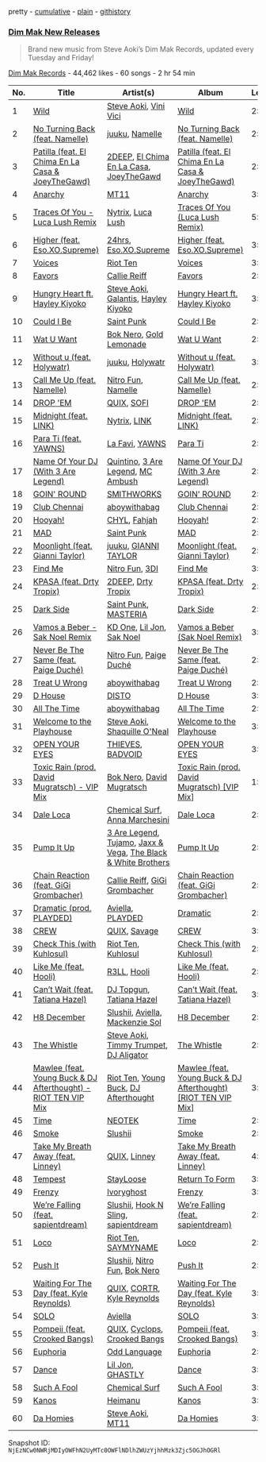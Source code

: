 pretty - [cumulative](/playlists/cumulative/6Gp3E89xD6vRQtuAKFizMo.md) - [plain](/playlists/plain/6Gp3E89xD6vRQtuAKFizMo) - [githistory](https://github.githistory.xyz/mackorone/spotify-playlist-archive/blob/main/playlists/plain/6Gp3E89xD6vRQtuAKFizMo)

### [Dim Mak New Releases](https://open.spotify.com/playlist/6Gp3E89xD6vRQtuAKFizMo)

> Brand new music from Steve Aoki’s Dim Mak Records, updated every Tuesday and Friday!

[Dim Mak Records](https://open.spotify.com/user/dimmakrecords) - 44,462 likes - 60 songs - 2 hr 54 min

| No. | Title | Artist(s) | Album | Length |
|---|---|---|---|---|
| 1 | [Wild](https://open.spotify.com/track/6HziIqUKIzfSAHOpVtALrL) | [Steve Aoki](https://open.spotify.com/artist/77AiFEVeAVj2ORpC85QVJs), [Vini Vici](https://open.spotify.com/artist/29zsVzEH33dD5QqxeL8dvy) | [Wild](https://open.spotify.com/album/2nYb1jBuzoEsHYIrh7ueL9) | 2:15 |
| 2 | [No Turning Back \(feat\. Namelle\)](https://open.spotify.com/track/2pPPnvl7lARUARQZZU2e8c) | [juuku](https://open.spotify.com/artist/2ixBQngmF4ZFXYHi8sJTfl), [Namelle](https://open.spotify.com/artist/3ptQC4nwq1SuOFiSOSBLj3) | [No Turning Back \(feat\. Namelle\)](https://open.spotify.com/album/7jji2t4yyGdhWW4e1LKj47) | 2:55 |
| 3 | [Patilla \(feat\. El Chima En La Casa & JoeyTheGawd\)](https://open.spotify.com/track/3BQn0kOqvoCtV83QAVGd0e) | [2DEEP](https://open.spotify.com/artist/1ky3PEixUHYvSHGeO8TSmb), [El Chima En La Casa](https://open.spotify.com/artist/2m54qKxJNbCGH7OZN0xuL1), [JoeyTheGawd](https://open.spotify.com/artist/7mDa1EIcZvO8P8IqeczUSv) | [Patilla \(feat\. El Chima En La Casa & JoeyTheGawd\)](https://open.spotify.com/album/6ba7djkJEIp1Zx9kTqi7Uf) | 2:31 |
| 4 | [Anarchy](https://open.spotify.com/track/7EQr5uQA2EafjldVAV2vkx) | [MT11](https://open.spotify.com/artist/1dupVc2k1FzwKcGNPX08ks) | [Anarchy](https://open.spotify.com/album/5jTGJaYpZ8ifetpJAjRQmK) | 3:17 |
| 5 | [Traces Of You \- Luca Lush Remix](https://open.spotify.com/track/2YfkhjbPbmnkRfXZ2q1cVI) | [Nytrix](https://open.spotify.com/artist/1s8cu0X2A5YDwCLRN8AjFa), [Luca Lush](https://open.spotify.com/artist/5oAjLXTvB7VDWn3Up9LYcQ) | [Traces Of You \(Luca Lush Remix\)](https://open.spotify.com/album/22sXlmZEldxRakyvyv6GyW) | 5:23 |
| 6 | [Higher \(feat\. Eso.XO.Supreme\)](https://open.spotify.com/track/5SETcigvLiz4rQ3eUjR0k4) | [24hrs](https://open.spotify.com/artist/4isewEHTP7Az2QheDdBQ6J), [Eso.XO.Supreme](https://open.spotify.com/artist/12VfdgL4i9hoFoaIFdE7qV) | [Higher \(feat\. Eso.XO.Supreme\)](https://open.spotify.com/album/5sMgGok0VfV3zg5uhopzXj) | 3:25 |
| 7 | [Voices](https://open.spotify.com/track/74xGI2SshPv14Rg0kOiyRv) | [Riot Ten](https://open.spotify.com/artist/2Zxy5LwBatI5kw4uponwHQ) | [Voices](https://open.spotify.com/album/3ZBZUT81UWro8rfdcxop06) | 3:15 |
| 8 | [Favors](https://open.spotify.com/track/3CkdtRM7B1cY9zk1Fkrbvo) | [Callie Reiff](https://open.spotify.com/artist/0XRFU9DhKXOo9vM4wKClyy) | [Favors](https://open.spotify.com/album/5QdDpNbkp0NYCzVsIHVtnY) | 2:10 |
| 9 | [Hungry Heart ft\. Hayley Kiyoko](https://open.spotify.com/track/6JqJ2DMu7B2PddAdNAVmYy) | [Steve Aoki](https://open.spotify.com/artist/77AiFEVeAVj2ORpC85QVJs), [Galantis](https://open.spotify.com/artist/4sTQVOfp9vEMCemLw50sbu), [Hayley Kiyoko](https://open.spotify.com/artist/3LjhVl7GzYsza1biQjTpaN) | [Hungry Heart ft\. Hayley Kiyoko](https://open.spotify.com/album/6aRMTwvizxU03QnudEZ8Hu) | 3:02 |
| 10 | [Could I Be](https://open.spotify.com/track/06W9k3xS6TFI58kynSWQ5r) | [Saint Punk](https://open.spotify.com/artist/0oad1RRAiN1UpaOWbIB0EW) | [Could I Be](https://open.spotify.com/album/5G0OXyewIaUOpMdegZJsOr) | 2:34 |
| 11 | [Wat U Want](https://open.spotify.com/track/06mJKi1dNqdCOSz89Z8wNv) | [Bok Nero](https://open.spotify.com/artist/7rnzdGq1qPizursGNI1P0V), [Gold Lemonade](https://open.spotify.com/artist/7FRrxvFEPbNCEJt0E7O7UD) | [Wat U Want](https://open.spotify.com/album/6i0zG01d98dJPcq6EuFNoi) | 2:24 |
| 12 | [Without u \(feat\. Holywatr\)](https://open.spotify.com/track/2Q1OcWGI9zObzJ1cvhhi7i) | [juuku](https://open.spotify.com/artist/2ixBQngmF4ZFXYHi8sJTfl), [Holywatr](https://open.spotify.com/artist/0muUUrVzG2eMabJN2UHtZB) | [Without u \(feat\. Holywatr\)](https://open.spotify.com/album/38zCcpxCUq4CimSwKVAALj) | 3:05 |
| 13 | [Call Me Up \(feat\. Namelle\)](https://open.spotify.com/track/6HrgbjynD4n5qPwUFkyGMR) | [Nitro Fun](https://open.spotify.com/artist/4XU5f8nGiPMr6eetud6epC), [Namelle](https://open.spotify.com/artist/3ptQC4nwq1SuOFiSOSBLj3) | [Call Me Up \(feat\. Namelle\)](https://open.spotify.com/album/3QMSVLN7YlUUGeEzr9lObT) | 2:46 |
| 14 | [DROP 'EM](https://open.spotify.com/track/0ia4JRneHZ67w3sgTA3fL5) | [QUIX](https://open.spotify.com/artist/19EW4WBhl0fvZUQgi7wV5M), [SOFI](https://open.spotify.com/artist/5JQzXeT8vXc1N4Y6tGenCb) | [DROP 'EM](https://open.spotify.com/album/4d97rkRs2t5uB1Lk9irLky) | 2:42 |
| 15 | [Midnight \(feat\. LINK\)](https://open.spotify.com/track/5HpRQNBXWdFdXcLCNS5Niv) | [Nytrix](https://open.spotify.com/artist/1s8cu0X2A5YDwCLRN8AjFa), [LINK](https://open.spotify.com/artist/20kaxHgwoxhckhw90pyRbb) | [Midnight \(feat\. LINK\)](https://open.spotify.com/album/2jSolctatBqVTEUDJ6lRyD) | 2:12 |
| 16 | [Para Ti \(feat\. YAWNS\)](https://open.spotify.com/track/09Fth0vWobNAsmzCJo2Lve) | [La Favi](https://open.spotify.com/artist/5lnsY88L4HEVxNUMCefego), [YAWNS](https://open.spotify.com/artist/7v2lRIAhCsWVstXkyATQHD) | [Para Ti](https://open.spotify.com/album/48asWtGeUdrvyLjixjfmQy) | 2:48 |
| 17 | [Name Of Your DJ \(With 3 Are Legend\)](https://open.spotify.com/track/5cvbgqwWxlvC5la8h86qRi) | [Quintino](https://open.spotify.com/artist/1V3VTM7VspiQjcmRhC010n), [3 Are Legend](https://open.spotify.com/artist/6w0JXd2nT27GXVTbsuQ2II), [MC Ambush](https://open.spotify.com/artist/18T0SpXY06tqdiyBTYTIgi) | [Name Of Your DJ \(With 3 Are Legend\)](https://open.spotify.com/album/68TkP5GE6s34dBCSdjnajh) | 2:39 |
| 18 | [GOIN' ROUND](https://open.spotify.com/track/7l0N0ZzO2TCcXn6fA29mAe) | [SMITHWORKS](https://open.spotify.com/artist/2xMjDjnnCw558pO4C96qnS) | [GOIN' ROUND](https://open.spotify.com/album/1qGRDjPagTLav0Cvy4kIto) | 2:25 |
| 19 | [Club Chennai](https://open.spotify.com/track/1Tw1ikzex7FQ1Gk2yomtjf) | [aboywithabag](https://open.spotify.com/artist/6PqSrv8S89SEEpHAAqpUtY) | [Club Chennai](https://open.spotify.com/album/6YNdraBe2RbxqWLLSdMHJR) | 2:25 |
| 20 | [Hooyah!](https://open.spotify.com/track/3v3NFAqax9Zg6TFBltTMF8) | [CHYL](https://open.spotify.com/artist/15HOfHbNWedCAcJ3Cm1mbc), [Fahjah](https://open.spotify.com/artist/7LjoOGD9rMWkR8clGUu2Id) | [Hooyah!](https://open.spotify.com/album/15IjJw4B6jvRPPtbuwHHkI) | 2:12 |
| 21 | [MAD](https://open.spotify.com/track/2e3Qt3sB30HiEWqlwUWga9) | [Saint Punk](https://open.spotify.com/artist/0oad1RRAiN1UpaOWbIB0EW) | [MAD](https://open.spotify.com/album/7sOA6ilyWGVxXgwsTf6Jm3) | 2:52 |
| 22 | [Moonlight \(feat\. Gianni Taylor\)](https://open.spotify.com/track/6u2XCvRMgI7kQZ32RbiAbk) | [juuku](https://open.spotify.com/artist/2ixBQngmF4ZFXYHi8sJTfl), [GIANNI TAYLOR](https://open.spotify.com/artist/3fNJYQvnucBeI9BfNwMC5i) | [Moonlight \(feat\. Gianni Taylor\)](https://open.spotify.com/album/1faudGW99AwyzM2vIZxYzt) | 2:53 |
| 23 | [Find Me](https://open.spotify.com/track/1ByFlaAaOkFzzIDhhBf3ox) | [Nitro Fun](https://open.spotify.com/artist/4XU5f8nGiPMr6eetud6epC), [3DI](https://open.spotify.com/artist/5lLpc0Fm6VJEcJxai3Fq4G) | [Find Me](https://open.spotify.com/album/0UmkkEWHquA9fVy8MjNMsB) | 3:09 |
| 24 | [KPASA \(feat\. Drty Tropix\)](https://open.spotify.com/track/2WnlyIzUY8S4pCZivwbaem) | [2DEEP](https://open.spotify.com/artist/1ky3PEixUHYvSHGeO8TSmb), [Drty Tropix](https://open.spotify.com/artist/6rskWKdI8VMxqWfBxU0my2) | [KPASA \(feat\. Drty Tropix\)](https://open.spotify.com/album/1f3pPYCKSM5OfKtZ08t2sE) | 2:41 |
| 25 | [Dark Side](https://open.spotify.com/track/5iDws8ebHXlm1Nh7vUjJ9i) | [Saint Punk](https://open.spotify.com/artist/0oad1RRAiN1UpaOWbIB0EW), [MASTERIA](https://open.spotify.com/artist/1cI5bP7j48xbopq0T3PRZO) | [Dark Side](https://open.spotify.com/album/2wsfXvFZaPK9bYpxVmv6ya) | 2:37 |
| 26 | [Vamos a Beber \- Sak Noel Remix](https://open.spotify.com/track/4JRLNNdcgxmZOS6gziBIew) | [KD One](https://open.spotify.com/artist/2KsIqWw1S0S8L8f86GwEMb), [Lil Jon](https://open.spotify.com/artist/7sfl4Xt5KmfyDs2T3SVSMK), [Sak Noel](https://open.spotify.com/artist/15jrieCvf3EklAScnD9kKl) | [Vamos a Beber \(Sak Noel Remix\)](https://open.spotify.com/album/4SG62I5xwZTEqQUX6W5ONW) | 3:06 |
| 27 | [Never Be The Same \(feat\. Paige Duché\)](https://open.spotify.com/track/4fqdvb26zCuhu0DxQtpUHY) | [Nitro Fun](https://open.spotify.com/artist/4XU5f8nGiPMr6eetud6epC), [Paige Duché](https://open.spotify.com/artist/2tlmeCXC8LbHPgPZYDPgws) | [Never Be The Same \(feat\. Paige Duché\)](https://open.spotify.com/album/4bINJVM0T18YDd60Vl8GWN) | 2:42 |
| 28 | [Treat U Wrong](https://open.spotify.com/track/0TtPLbRdf1d6paRb1XAXFg) | [aboywithabag](https://open.spotify.com/artist/6PqSrv8S89SEEpHAAqpUtY) | [Treat U Wrong](https://open.spotify.com/album/2h2VFBu0mviDo2RXXU9Yzm) | 2:02 |
| 29 | [D House](https://open.spotify.com/track/6TKtoZBT8PGOgIP3e30hDN) | [DISTO](https://open.spotify.com/artist/1uodYnEBYYgZsExzoMeiGl) | [D House](https://open.spotify.com/album/7nIEkc3bIt0DIzUqQB3koJ) | 3:16 |
| 30 | [All The Time](https://open.spotify.com/track/0cWqIiQczIXVORSfVxbg1X) | [aboywithabag](https://open.spotify.com/artist/6PqSrv8S89SEEpHAAqpUtY) | [All The Time](https://open.spotify.com/album/04Er7EWQFPjGPTthhPLh7n) | 2:59 |
| 31 | [Welcome to the Playhouse](https://open.spotify.com/track/1qXTtWP0sNcePb3tT2eHWL) | [Steve Aoki](https://open.spotify.com/artist/77AiFEVeAVj2ORpC85QVJs), [Shaquille O'Neal](https://open.spotify.com/artist/67RWyN1fDOu7WuSTIi5hE7) | [Welcome to the Playhouse](https://open.spotify.com/album/6hhEQkw3cuI1HQ61Xma7Cy) | 3:08 |
| 32 | [OPEN YOUR EYES](https://open.spotify.com/track/6NU79Y1bRxbHwqSYdWUL2h) | [THIEVES](https://open.spotify.com/artist/0l6M2vf0lC8N42B4spXUSn), [BADVOID](https://open.spotify.com/artist/1xLTclBBWlypMWDMV8Eb6O) | [OPEN YOUR EYES](https://open.spotify.com/album/6ZHkAA8tCE9803lwFAgwKU) | 3:12 |
| 33 | [Toxic Rain \(prod\. David Mugratsch\) \- VIP Mix](https://open.spotify.com/track/16VzFdHhJz6PkyFWMoEggi) | [Bok Nero](https://open.spotify.com/artist/7rnzdGq1qPizursGNI1P0V), [David Mugratsch](https://open.spotify.com/artist/4XfRLnRSjs8AjtLOQgWPud) | [Toxic Rain \(prod\. David Mugratsch\) \[VIP Mix\]](https://open.spotify.com/album/0YDquXUQDJ58JD6fp7XTzR) | 1:56 |
| 34 | [Dale Loca](https://open.spotify.com/track/2gadKaKUi5ZGtzawTUfLwr) | [Chemical Surf](https://open.spotify.com/artist/7LgAW1ZiEd8f3HtCMGFaGx), [Anna Marchesini](https://open.spotify.com/artist/5pgt3A5TmZz94jyIbUPbtD) | [Dale Loca](https://open.spotify.com/album/2lawLhKlGRsqvS4ETYdPqW) | 2:18 |
| 35 | [Pump It Up](https://open.spotify.com/track/0qmua4YsDzfz9svXRNtOgb) | [3 Are Legend](https://open.spotify.com/artist/6w0JXd2nT27GXVTbsuQ2II), [Tujamo](https://open.spotify.com/artist/2vVNxGBvKRQMWwI5c8KmYh), [Jaxx & Vega](https://open.spotify.com/artist/7bdZVVcdyFjxVRj6vCVk9w), [The Black & White Brothers](https://open.spotify.com/artist/6xaKognesdbX04PEXszfcv) | [Pump It Up](https://open.spotify.com/album/25iABixZchqQ3DC7dFdR6v) | 2:47 |
| 36 | [Chain Reaction \(feat\. GiGi Grombacher\)](https://open.spotify.com/track/4gVsfMkda6yNTVDBq2YJuC) | [Callie Reiff](https://open.spotify.com/artist/0XRFU9DhKXOo9vM4wKClyy), [GiGi Grombacher](https://open.spotify.com/artist/4F18x5o9JJ3TbuXfyry04n) | [Chain Reaction \(feat\. GiGi Grombacher\)](https://open.spotify.com/album/2zN7MtOiLmtQOgv0jMYXWd) | 2:37 |
| 37 | [Dramatic \(prod\. PLAYDED\)](https://open.spotify.com/track/2KIJSmiVOO0Obh6h1rx8ti) | [Aviella](https://open.spotify.com/artist/5UA4NsiBgSQICPFMDKcPAe), [PLAYDED](https://open.spotify.com/artist/2bVDBU5YmauWpiN1LJ8ZkL) | [Dramatic](https://open.spotify.com/album/0QuSvdYztrOUUPE5E6WKpP) | 2:34 |
| 38 | [CREW](https://open.spotify.com/track/4jP8t7NUr3ESUZ3b5Zmp6M) | [QUIX](https://open.spotify.com/artist/19EW4WBhl0fvZUQgi7wV5M), [Savage](https://open.spotify.com/artist/1GbrJTB56Xs4XQGlmVbaCf) | [CREW](https://open.spotify.com/album/7251NIf38i495LPXBgj6UY) | 3:05 |
| 39 | [Check This \(with Kuhlosul\)](https://open.spotify.com/track/0hSMYFjDOvzULFrOtmC3s6) | [Riot Ten](https://open.spotify.com/artist/2Zxy5LwBatI5kw4uponwHQ), [Kuhlosul](https://open.spotify.com/artist/4xSAcIQ6LiD8MwJKdlKDfm) | [Check This \(with Kuhlosul\)](https://open.spotify.com/album/38mQizKbMFN1w8PM238v4k) | 2:40 |
| 40 | [Like Me \(feat\. Hooli\)](https://open.spotify.com/track/5NIRCmno5NeeDl8Bu5z0M9) | [R3LL](https://open.spotify.com/artist/1oIdLFKLJx0NicqeiEvBj5), [Hooli](https://open.spotify.com/artist/2WyNeweHZJAuEy3Mrtj0iW) | [Like Me \(feat\. Hooli\)](https://open.spotify.com/album/0rpyBk3C7Ttr7AyzlSyULH) | 2:23 |
| 41 | [Can’t Wait \(feat\. Tatiana Hazel\)](https://open.spotify.com/track/6zKYgILhhx9vYGa4imIvFm) | [DJ Topgun](https://open.spotify.com/artist/1Ykj5FmV9qh5ghbQn5qVx2), [Tatiana Hazel](https://open.spotify.com/artist/5NvrRBcK6hRuboOL0CtZXU) | [Can’t Wait \(feat\. Tatiana Hazel\)](https://open.spotify.com/album/52E6cNhQu9YtNb1x6qP9vf) | 3:31 |
| 42 | [H8 December](https://open.spotify.com/track/2GmduVx3DDAyqMys6xgqem) | [Slushii](https://open.spotify.com/artist/41rVuRHYAiH7ltBTHVR9We), [Aviella](https://open.spotify.com/artist/5UA4NsiBgSQICPFMDKcPAe), [Mackenzie Sol](https://open.spotify.com/artist/3E9DITocLFcvQi0v56uhYA) | [H8 December](https://open.spotify.com/album/7uyYsla4oPYWFRWwHYJ71S) | 2:20 |
| 43 | [The Whistle](https://open.spotify.com/track/0nYD5euxX3xsIe9bda0Fqg) | [Steve Aoki](https://open.spotify.com/artist/77AiFEVeAVj2ORpC85QVJs), [Timmy Trumpet](https://open.spotify.com/artist/0CbeG1224FS58EUx4tPevZ), [DJ Aligator](https://open.spotify.com/artist/76JqkTKxRVKBFabbPiB8g6) | [The Whistle](https://open.spotify.com/album/6Ml1rV2N0McOkkfUU8k7iR) | 2:11 |
| 44 | [Mawlee \(feat\. Young Buck & DJ Afterthought\) \- RIOT TEN VIP Mix](https://open.spotify.com/track/43885roVl0jIEIpWT1yzyP) | [Riot Ten](https://open.spotify.com/artist/2Zxy5LwBatI5kw4uponwHQ), [Young Buck](https://open.spotify.com/artist/4pr7J7wzgObkE3DD3Izi7q), [DJ Afterthought](https://open.spotify.com/artist/46yoMIbiLf1tIH3CRZiSGX) | [Mawlee \(feat\. Young Buck & DJ Afterthought\) \[RIOT TEN VIP Mix\]](https://open.spotify.com/album/307ezARBk8h7JbrIPvMeSu) | 3:26 |
| 45 | [Time](https://open.spotify.com/track/08J3WyZe6XG53cL8OW3ZnU) | [NEOTEK](https://open.spotify.com/artist/44btqMHopGiWCGHMtFw3mv) | [Time](https://open.spotify.com/album/6Q7CghzgduIYq5exyNO2Pv) | 2:36 |
| 46 | [Smoke](https://open.spotify.com/track/6ApteRcCdPgoSlE5jCYWxs) | [Slushii](https://open.spotify.com/artist/41rVuRHYAiH7ltBTHVR9We) | [Smoke](https://open.spotify.com/album/1yr7m2ScfY46QpjJacjdKG) | 2:58 |
| 47 | [Take My Breath Away \(feat\. Linney\)](https://open.spotify.com/track/4MrSl40iewpWmkq0GOi849) | [QUIX](https://open.spotify.com/artist/19EW4WBhl0fvZUQgi7wV5M), [Linney](https://open.spotify.com/artist/0vomb9Zaob10lPzxBcIiNb) | [Take My Breath Away \(feat\. Linney\)](https://open.spotify.com/album/5DPdR5DXrXQ2sV7H1yMJKe) | 4:00 |
| 48 | [Tempest](https://open.spotify.com/track/5gCKPDM4n94TD4c0D8fxJj) | [StayLoose](https://open.spotify.com/artist/6kyUfziWP8ydAsKzyXsC83) | [Return To Form](https://open.spotify.com/album/6nJAkFOqU6cTHBZR4W9BvX) | 3:15 |
| 49 | [Frenzy](https://open.spotify.com/track/7aPb8EasDwT3CetqJPtZF6) | [Ivoryghost](https://open.spotify.com/artist/7bqVQ6CwlOmsuQ7QnhEBR8) | [Frenzy](https://open.spotify.com/album/4ImJzC49JzlIyi4xcgW5oo) | 3:18 |
| 50 | [We’re Falling \(feat\. sapientdream\)](https://open.spotify.com/track/3kaVh7zUaVT87qnHngdnCF) | [Slushii](https://open.spotify.com/artist/41rVuRHYAiH7ltBTHVR9We), [Hook N Sling](https://open.spotify.com/artist/3iN9k8uvm4WrgdlOigOH8D), [sapientdream](https://open.spotify.com/artist/4wOqWyXZiVMLchDC2H9CyP) | [We’re Falling \(feat\. sapientdream\)](https://open.spotify.com/album/1rrrcWXR4L1LPOaDgAg1ks) | 2:54 |
| 51 | [Loco](https://open.spotify.com/track/0jpJNvfr7oBTn5AQnpjEoC) | [Riot Ten](https://open.spotify.com/artist/2Zxy5LwBatI5kw4uponwHQ), [SAYMYNAME](https://open.spotify.com/artist/1PP0a3KRZiaqtahgtJ3bdv) | [Loco](https://open.spotify.com/album/6mhUBbGECknvUeH5TzmrCi) | 2:45 |
| 52 | [Push It](https://open.spotify.com/track/2K1613LBzxXXXlJGunZcLd) | [Slushii](https://open.spotify.com/artist/41rVuRHYAiH7ltBTHVR9We), [Nitro Fun](https://open.spotify.com/artist/4XU5f8nGiPMr6eetud6epC), [Bok Nero](https://open.spotify.com/artist/7rnzdGq1qPizursGNI1P0V) | [Push It](https://open.spotify.com/album/7uulMJZsnWA6PS32T4tGpO) | 2:50 |
| 53 | [Waiting For The Day \(feat\. Kyle Reynolds\)](https://open.spotify.com/track/6VGqFX2ZOLbdhtOZXNXY2k) | [QUIX](https://open.spotify.com/artist/19EW4WBhl0fvZUQgi7wV5M), [CORTR](https://open.spotify.com/artist/7tGnQKzE0tFRKKK7gf8cYV), [Kyle Reynolds](https://open.spotify.com/artist/5yhR0OqJhkbQ2y76XUte3R) | [Waiting For The Day \(feat\. Kyle Reynolds\)](https://open.spotify.com/album/1yKCAwWiURqdUyA7yi7yHu) | 3:42 |
| 54 | [SOLO](https://open.spotify.com/track/51gPXzSUjtjlgOtGh7M0bd) | [Aviella](https://open.spotify.com/artist/5UA4NsiBgSQICPFMDKcPAe) | [SOLO](https://open.spotify.com/album/5v7v1enr2SRCVNyeGUCF4y) | 3:11 |
| 55 | [Pompeii \(feat\. Crooked Bangs\)](https://open.spotify.com/track/1lh1f7hKVPSX70kBb6Uf4v) | [QUIX](https://open.spotify.com/artist/19EW4WBhl0fvZUQgi7wV5M), [Cyclops](https://open.spotify.com/artist/1vOTVnnyLvVTeuwrZLghCN), [Crooked Bangs](https://open.spotify.com/artist/4gkZO2kbnE03K8xGmZ2DJu) | [Pompeii \(feat\. Crooked Bangs\)](https://open.spotify.com/album/3Y10pwQZ9FUIpOelXxirRx) | 3:20 |
| 56 | [Euphoria](https://open.spotify.com/track/7l9iHqc96MliysA243IK2V) | [Odd Language](https://open.spotify.com/artist/6jo39RCQ903pfIWvev74XB) | [Euphoria](https://open.spotify.com/album/41ANCAUNiWvzR9cjxq5iVD) | 2:52 |
| 57 | [Dance](https://open.spotify.com/track/3wlooR2v0HO309z0maRmO3) | [Lil Jon](https://open.spotify.com/artist/7sfl4Xt5KmfyDs2T3SVSMK), [GHASTLY](https://open.spotify.com/artist/2Sa4c9qKaI7ILJs8D6gUCh) | [Dance](https://open.spotify.com/album/31JMEsEl6SsAArvR0WLwQ3) | 3:07 |
| 58 | [Such A Fool](https://open.spotify.com/track/0X3byZemxzyGTIIA7A2WGS) | [Chemical Surf](https://open.spotify.com/artist/7LgAW1ZiEd8f3HtCMGFaGx) | [Such A Fool](https://open.spotify.com/album/6hx1sl6hIlnIpRizDhTId2) | 3:02 |
| 59 | [Kanos](https://open.spotify.com/track/7DjifpgNrYVPKFcrb6vzqr) | [Heimanu](https://open.spotify.com/artist/01mvWXVNW6Gz5Oxf6bQrtM) | [Kanos](https://open.spotify.com/album/4ziuSY0MpYg3UwNoGqv5uf) | 3:36 |
| 60 | [Da Homies](https://open.spotify.com/track/47xNlfeg2FAIENeBC79kye) | [Steve Aoki](https://open.spotify.com/artist/77AiFEVeAVj2ORpC85QVJs), [MT11](https://open.spotify.com/artist/1dupVc2k1FzwKcGNPX08ks) | [Da Homies](https://open.spotify.com/album/3NJWsGiRPEyCOLKq1jB5Ac) | 3:35 |

Snapshot ID: `NjEzNCw0NWRjMDIyOWFhN2UyMTc0OWFlNDlhZWUzYjhhMzk3Zjc5OGJhOGRl`
